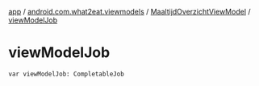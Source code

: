 [app](../../index.md) / [android.com.what2eat.viewmodels](../index.md) / [MaaltijdOverzichtViewModel](index.md) / [viewModelJob](./view-model-job.md)

# viewModelJob

`var viewModelJob: CompletableJob`